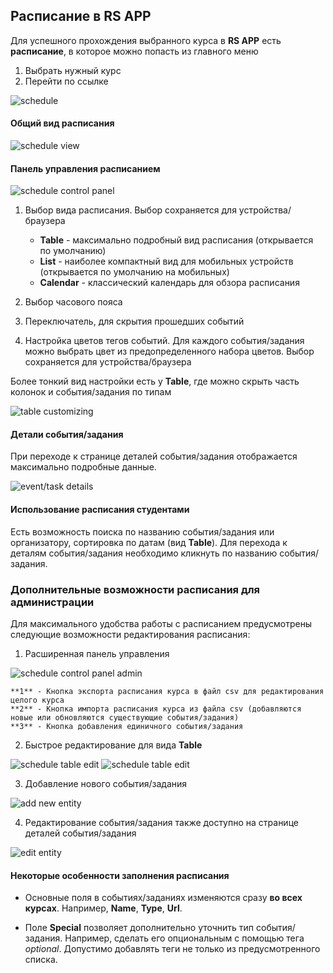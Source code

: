 ## Расписание в RS APP

Для успешного прохождения выбранного курса в **RS APP** есть **расписание**, в которое можно попасть из главного меню

1. Выбрать нужный курс
2. Перейти по ссылке

![schedule](images/schedule-1.png)

#### Общий вид расписания

![schedule view](images/schedule-2.png)

#### Панель управления расписанием

![schedule control panel](images/schedule-3.png)

1. Выбор вида расписания. Выбор сохраняется для устройства/браузера

   - **Table** - максимально подробный вид расписания (открывается по умолчанию)
   - **List** - наиболее компактный вид для мобильных устройств (открывается по умолчанию на мобильных)
   - **Calendar** - классический календарь для обзора расписания

2. Выбор часового пояса
3. Переключатель, для скрытия прошедших событий
4. Настройка цветов тегов событий. Для каждого события/задания можно выбрать цвет из предопределенного набора цветов. Выбор сохраняется для устройства/браузера

Более тонкий вид настройки есть у **Table**, где можно скрыть часть колонок и события/задания по типам

![table customizing](images/schedule-4.png)

#### Детали события/задания

При переходе к странице деталей события/задания отображается максимально подробные данные.

![event/task details](images/schedule-5.png)

#### Использование расписания студентами

Есть возможность поиска по названию события/задания или организатору, сортировка по датам (вид **Table**). Для перехода к деталям события/задания необходимо кликнуть по названию события/задания.

### Дополнительные возможности расписания для администрации

Для максимального удобства работы с расписанием предусмотрены следующие возможности редактирования расписания:

1. Расширенная панель управления

![schedule control panel admin](images/schedule-6.png)

    **1** - Кнопка экспорта расписания курса в файл csv для редактирования целого курса
    **2** - Кнопка импорта расписания курса из файла csv (добавляются новые или обновляются существующие события/задания)
    **3** - Кнопка добавления единичного события/задания

2. Быстрое редактирование для вида **Table**

![schedule table edit](images/schedule-7.png)
![schedule table edit](images/schedule-9.png)

3. Добавление нового события/задания

![add new entity](images/schedule-8.png)

4. Редактирование события/задания также доступно на странице деталей события/задания

![edit entity](images/schedule-10.png)

#### Некоторые особенности заполнения расписания

- Основные поля в событиях/заданиях изменяются сразу **во всех курсах**. Например, **Name**, **Type**, **Url**.

- Поле **Special** позволяет дополнительно уточнить тип события/задания. Например, сделать его опциональным с помощью тега _optional_. Допустимо добавлять теги не только из предусмотренного списка.
